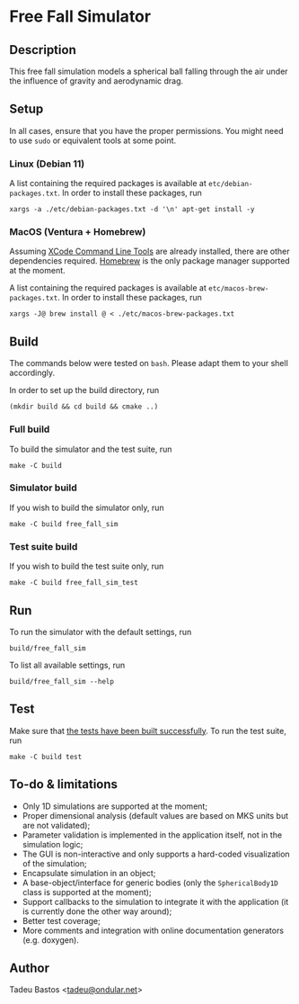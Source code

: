 # Free Fall Simulator

## Description

This free fall simulation models a spherical ball falling through the air under the influence of gravity and aerodynamic drag. 

## Setup

In all cases, ensure that you have the proper permissions.  You might need to use `sudo` or equivalent tools at some point.

### Linux (Debian 11)

A list containing the required packages is available at `etc/debian-packages.txt`.  In order to install these packages, run

    xargs -a ./etc/debian-packages.txt -d '\n' apt-get install -y

### MacOS (Ventura + Homebrew)

Assuming [XCode Command Line Tools](https://developer.apple.com/xcode/resources/) are already installed, there are other dependencies required.  [Homebrew](https://brew.sh) is the only package manager supported at the moment.

A list containing the required packages is available at `etc/macos-brew-packages.txt`.  In order to install these packages, run

    xargs -J@ brew install @ < ./etc/macos-brew-packages.txt

## Build

The commands below were tested on `bash`.  Please adapt them to your shell accordingly.

In order to set up the build directory, run

    (mkdir build && cd build && cmake ..)

### Full build

To build the simulator and the test suite, run

    make -C build

### Simulator build

If you wish to build the simulator only, run

    make -C build free_fall_sim

### Test suite build

If you wish to build the test suite only, run

    make -C build free_fall_sim_test

## Run

To run the simulator with the default settings, run

    build/free_fall_sim

To list all available settings, run

    build/free_fall_sim --help

## Test

Make sure that [the tests have been built successfully](#test-suite-build).  To run the test suite, run

    make -C build test 

## To-do & limitations

* Only 1D simulations are supported at the moment;
* Proper dimensional analysis (default values are based on MKS units but are not validated);
* Parameter validation is implemented in the application itself, not in the simulation logic;
* The GUI is non-interactive and only supports a hard-coded visualization of the simulation;
* Encapsulate simulation in an object;
* A base-object/interface for generic bodies (only the `SphericalBody1D` class is supported at the moment);
* Support callbacks to the simulation to integrate it with the application (it is currently done the other way around);
* Better test coverage;
* More comments and integration with online documentation generators (e.g. doxygen).

## Author

Tadeu Bastos <[tadeu@ondular.net](mailto:tadeu@ondular.net)>
